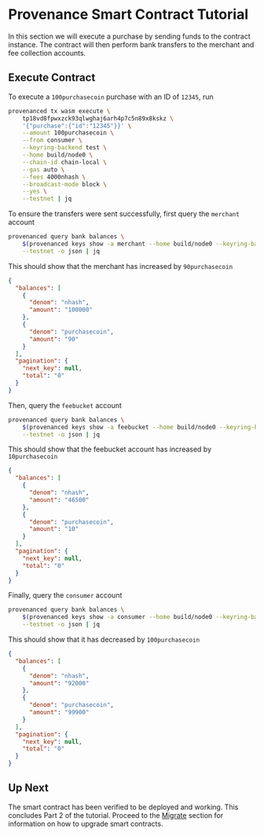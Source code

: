 # Provenance Smart Contract Tutorial

In this section we will execute a purchase by sending funds to the contract instance. The contract
will then perform bank transfers to the merchant and fee collection accounts.

## Execute Contract

To execute a `100purchasecoin` purchase with an ID of `12345`, run

```bash
provenanced tx wasm execute \
    tp18vd8fpwxzck93qlwghaj6arh4p7c5n89x8kskz \
    '{"purchase":{"id":"12345"}}' \
    --amount 100purchasecoin \
    --from consumer \
    --keyring-backend test \
    --home build/node0 \
    --chain-id chain-local \
    --gas auto \
    --fees 4000nhash \
    --broadcast-mode block \
    --yes \
    --testnet | jq
```

To ensure the transfers were sent successfully, first query the `merchant` account

```bash
provenanced query bank balances \
    $(provenanced keys show -a merchant --home build/node0 --keyring-backend test --testnet) \
    --testnet -o json | jq
```

This should show that the merchant has increased by `90purchasecoin`

```json
{
  "balances": [
    {
      "denom": "nhash",
      "amount": "100000"
    },
    {
      "denom": "purchasecoin",
      "amount": "90"
    }
  ],
  "pagination": {
    "next_key": null,
    "total": "0"
  }
}
```

Then, query the `feebucket` account

```bash
provenanced query bank balances \
    $(provenanced keys show -a feebucket --home build/node0 --keyring-backend test --testnet) \
    --testnet -o json | jq
```

This should show that the feebucket account has increased by `10purchasecoin`

```json
{
  "balances": [
    {
      "denom": "nhash",
      "amount": "46500"
    },
    {
      "denom": "purchasecoin",
      "amount": "10"
    }
  ],
  "pagination": {
    "next_key": null,
    "total": "0"
  }
}
```

Finally, query the `consumer` account

```bash
provenanced query bank balances \
    $(provenanced keys show -a consumer --home build/node0 --keyring-backend test --testnet) \
    --testnet -o json | jq
```

This should show that it has decreased by `100purchasecoin`

```json
{
  "balances": [
    {
      "denom": "nhash",
      "amount": "92000"
    },
    {
      "denom": "purchasecoin",
      "amount": "99900"
    }
  ],
  "pagination": {
    "next_key": null,
    "total": "0"
  }
}
```

## Up Next

The smart contract has been verified to be deployed and working. This concludes Part 2 of the
tutorial. Proceed to the [Migrate](13-migrate.md) section for information on how to upgrade smart
contracts.
